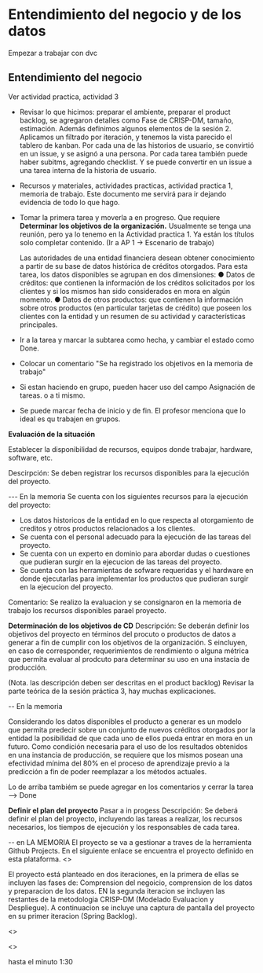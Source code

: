 # Entendimiento del negocio y de los datos


Empezar a trabajar con dvc

## Entendimiento del negocio

Ver actividad practica, actividad 3


- Revisar lo que hicimos: preparar el ambiente, preparar el product backlog, se agregaron detalles como Fase de CRISP-DM, tamaño, estimación.
Además definimos algunos elementos de la sesión 2.
Aplicamos un filtrado por iteración, y tenemos la vista parecido el tablero de kanban.
Por cada una de las historios de usuario, se convirtió en un issue, y se asignó a una persona. 
Por cada tarea también puede haber subitms, agregando checklist. Y se puede convertir en un issue a una tarea interna de la historia de usuario.

- Recursos y materiales, actividades practicas, actividad practica 1, memoria de trabajo.
Este documento me servirá para ir dejando evidencia de todo lo que hago.

- Tomar la primera tarea y moverla a en progreso.
    Que requiere **Determinar los objetivos de la organización.**
    Usualmente se tenga una reunión, pero ya lo tenemo en la Actividad practica 1.
    Ya están los títulos solo completar contenido. (Ir a AP 1 -> Escenario de trabajo)

    Las autoridades de una entidad financiera desean obtener conocimiento a partir de su
    base de datos histórica de créditos otorgados. Para esta tarea,
    los datos disponibles se agrupan en dos dimensiones:
    ● Datos de créditos: que contienen la información de los créditos solicitados por los
    clientes y si los mismos han sido considerados en mora en algún momento.
    ● Datos de otros productos: que contienen la información sobre otros productos
    (en particular tarjetas de crédito) que poseen los clientes con la entidad y un
    resumen de su actividad y características principales.

- Ir a la tarea y marcar la subtarea como hecha, y cambiar el estado como Done.
- Colocar un comentario "Se ha registrado los objetivos en la memoria de trabajo"

- Si estan haciendo en grupo, pueden hacer uso del campo Asignación de tareas. o a ti mismo.
- Se puede marcar fecha de inicio y de fin.
El profesor menciona que lo ideal es qu trabajen en grupos.


**Evaluación de la situación**

Establecer la disponibilidad de recursos, equipos donde trabajar, hardware, software, etc.

Descirpción: Se deben registrar los recursos disponibles para la ejecución del proyecto.

--- En la memoria
Se cuenta con los siguientes recursos para la ejecución del proyecto:
* Los datos historicos de la entidad en lo que respecta al otorgamiento de creditos y otros productos relacionados a los clientes.
* Se cuenta con el personal adecuado para la ejecución de las tareas del proyecto.
* Se cuenta con un experto en dominio para abordar dudas o cuestiones que pudieran surgir  en la ejecucion de las tareas del proyecto.
* Se cuenta con las herramientas de sofware requeridas y el hardware en donde ejecutarlas para implementar los productos que pudieran surgir en la ejecucion del proyecto.


Comentario: Se realizo la evaluacion y se consignaron en la memoria de trabajo los recursos disponibles parael proyecto.


**Determinación de los objetivos de CD**
Descripción: Se deberán definir los objetivos del proyecto en términos del procuto o productos de datos a generar a fin de cumplir con los objetivos de la organización. S eincluyen, en caso de corresponder, requerimientos de rendimiento o alguna métrica que permita evaluar al prodcuto para determinar su uso en una instacia de producción.

(Nota. las descripción deben ser descritas en el product backlog)
Revisar la parte teórica de la sesión práctica 3, hay muchas explicaciones.


-- En la memoria 

Considerando los datos disponibles el producto a generar es un modelo que permita
predecir sobre un conjunto de nuevos créditos otorgados por la entidad la posibilidad de
que cada uno de ellos pueda entrar en mora en un futuro.
Como condición necesaria para el uso de los resultados obtenidos en una instancia de
producción, se requiere que los mismos posean una efectividad mínima del 80% en el
proceso de aprendizaje previo a la predicción a fin de poder reemplazar a los métodos
actuales.

Lo de arriba tambiém se puede agregar en los comentarios y cerrar la tarea --> Done


**Definir el plan del proyecto**
Pasar a in progess
Descripción: Se deberá definir el plan del proyecto, incluyendo las tareas a realizar, los recursos necesarios, los tiempos de ejecución y los responsables de cada tarea.

-- en LA MEMORIA
El proyecto se va a gestionar a traves de la herramienta Github Projects. En el siguiente enlace se encuentra el proyecto definido en esta plataforma.
<<Enlace al proyecto>>

El proyecto está planteado en dos iteraciones, en la primera de ellas se incluyen las fases de:
Comprension del negoicio, comprension de los datos y preparacion de los datos. EN la segunda iteracion se incluyen las restantes de la metodologia CRISP-DM (Modelado Evaluacion y Despliegue).
A continuacion se incluye una captura de pantalla del proyecto en su primer iteracion (Spring Backlog).

<<Captura de pantalla parcial del proyecto>>

<<Completar con capturas de definicion de la primera iteracion>>

hasta el minuto 1:30